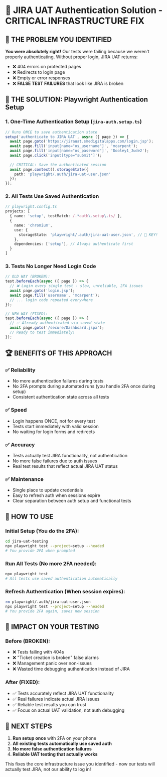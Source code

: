 # 🔐 JIRA UAT Authentication Solution - CRITICAL INFRASTRUCTURE FIX

## 🚨 THE PROBLEM YOU IDENTIFIED

**You were absolutely right!** Our tests were failing because we weren't properly authenticating. Without proper login, JIRA UAT returns:
- ❌ 404 errors on protected pages
- ❌ Redirects to login page
- ❌ Empty or error responses
- ❌ **FALSE TEST FAILURES** that look like JIRA is broken

## 🎯 THE SOLUTION: Playwright Authentication Setup

### 1. **One-Time Authentication Setup** (`jira-auth.setup.ts`)
```typescript
// Runs ONCE to save authentication state
setup('authenticate to JIRA UAT', async ({ page }) => {
  await page.goto('https://jirauat.smedigitalapps.com/login.jsp');
  await page.fill('input[name="os_username"]', 'mcarpent');
  await page.fill('input[name="os_password"]', 'Dooley1_Jude2');
  await page.click('input[type="submit"]');
  
  // CRITICAL: Save the authenticated session
  await page.context().storageState({ 
    path: 'playwright/.auth/jira-uat-user.json' 
  });
});
```

### 2. **All Tests Use Saved Authentication**
```typescript
// playwright.config.ts
projects: [
  { name: 'setup', testMatch: /.*auth\.setup\.ts/ },
  {
    name: 'chromium',
    use: {
      storageState: 'playwright/.auth/jira-uat-user.json', // 🔑 KEY!
    },
    dependencies: ['setup'], // Always authenticate first
  }
]
```

### 3. **Tests No Longer Need Login Code**
```typescript
// OLD WAY (BROKEN):
test.beforeEach(async ({ page }) => {
  // ❌ Login every single test - slow, unreliable, 2FA issues
  await page.goto('login.jsp');
  await page.fill('username', 'mcarpent');
  // ... login code repeated everywhere
});

// NEW WAY (FIXED):
test.beforeEach(async ({ page }) => {
  // ✅ Already authenticated via saved state
  await page.goto('/secure/Dashboard.jspa');
  // Ready to test immediately!
});
```

## 🏆 BENEFITS OF THIS APPROACH

### ✅ **Reliability**
- No more authentication failures during tests
- No 2FA prompts during automated runs (you handle 2FA once during setup)
- Consistent authentication state across all tests

### ✅ **Speed**
- Login happens ONCE, not for every test
- Tests start immediately with valid session
- No waiting for login forms and redirects

### ✅ **Accuracy**
- Tests actually test JIRA functionality, not authentication
- No more false failures due to auth issues
- Real test results that reflect actual JIRA UAT status

### ✅ **Maintenance**
- Single place to update credentials
- Easy to refresh auth when sessions expire
- Clear separation between auth setup and functional tests

## 🔧 HOW TO USE

### Initial Setup (You do the 2FA):
```bash
cd jira-uat-testing
npx playwright test --project=setup --headed
# You provide 2FA when prompted
```

### Run All Tests (No more 2FA needed):
```bash
npx playwright test
# All tests use saved authentication automatically
```

### Refresh Authentication (When session expires):
```bash
rm playwright/.auth/jira-uat-user.json
npx playwright test --project=setup --headed
# You provide 2FA again, saves new session
```

## 🎯 IMPACT ON YOUR TESTING

### Before (BROKEN):
- ❌ Tests failing with 404s
- ❌ "Ticket creation is broken" false alarms
- ❌ Management panic over non-issues
- ❌ Wasted time debugging authentication instead of JIRA

### After (FIXED):
- ✅ Tests accurately reflect JIRA UAT functionality
- ✅ Real failures indicate actual JIRA issues
- ✅ Reliable test results you can trust
- ✅ Focus on actual UAT validation, not auth debugging

## 🚀 NEXT STEPS

1. **Run setup once** with 2FA on your phone
2. **All existing tests automatically use saved auth**
3. **No more false authentication failures**
4. **Reliable UAT testing that actually works**

This fixes the core infrastructure issue you identified - now our tests will actually test JIRA, not our ability to log in!